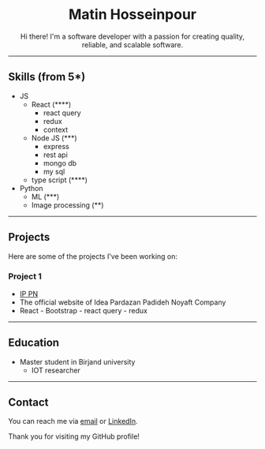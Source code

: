 <h1 align='center' color='yellow'>Matin Hosseinpour</h1>

<p align='center'>Hi there! I'm a software developer with a passion for creating quality, reliable, and scalable software.</p>

<hr>

## Skills (from 5*)
- JS
  - React (****)
    - react query
    - redux
    - context
  - Node JS (***)
    - express
    - rest api
    - mongo db
    - my sql
  - type script (****)
- Python
  - ML (***)
  - Image processing (**)  

<hr>

## Projects
Here are some of the projects I've been working on:

### Project 1
- [IP PN](#)
- The official website of Idea Pardazan Padideh Noyaft Company
- React - Bootstrap - react query - redux

<hr>

## Education
- Master student in Birjand university
  - IOT researcher

<hr>

## Contact
You can reach me via [email](matin192hp@gmail.com) or [LinkedIn](linkedin.com/in/your-username).

Thank you for visiting my GitHub profile!
